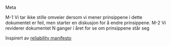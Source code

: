 Meta 

M-1 Vi tar ikke stille omveier dersom vi mener prinsippene i dette dokumentet er feil, men starter en diskusjon for å endre prinsippene.
M-2 Vi reviderer dokumentet N ganger i året for se om prinsippene står seg



Inspirert av [reliability manifesto](https://tech.deliveryhero.com/our-reliability-manifesto/)
